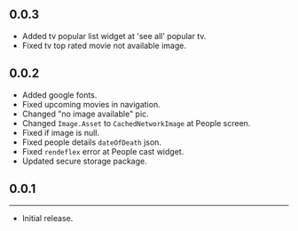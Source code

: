 0.0.3
--------------------
- Added tv popular list widget at 'see all' popular tv. 
- Fixed tv top rated movie not available image.

0.0.2
--------------------
- Added google fonts.
- Fixed upcoming movies in navigation.
- Changed "no image available" pic.
- Changed `Image.Asset` to `CachedNetworkImage` at People screen.
- Fixed if image is null.
- Fixed people details `dateOfDeath` json.
- Fixed `rendeflex` error at People cast widget.
- Updated secure storage package.

## 0.0.1
______________________
- Initial release.